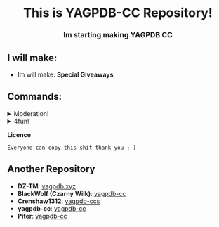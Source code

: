 <h1 align="center">This is YAGPDB-CC Repository!</h1>
<h3 align="center">Im starting making YAGPDB CC</h3>

## I will make:
- Im will make: **Special Giveaways**

## Commands:
<details>
<summary>Moderation!</summary>

- [My Folder](Stickymessage)  
**•** [Command](StickyMessage/command.yag) - This is a Custom StickyMessage Command!

**•** [Regex](StickyMessage/command.yag) - This is a Regex from Custom StickyMessage Command!
</details>

<details>
<summary>4fun!</summary>

- [My Folder](4fun)  
**•** [Counting](4fun/counting.yag) - This is my Counting Command 👍!
</details>

**Licence**

```
Everyone can copy this shit thank you ;-)
```

## Another Repository
- **DZ-TM**: [yagpdb.xyz](https://github.com/DZ-TM/Yagpdb.xyz)
- **BlackWolf (Czarny Wilk)**: [yagpdb-cc](https://github.com/TheHDCrafter/yagpdb-cc)
- **Crenshaw1312**: [yagpdb-ccs](https://github.com/Crenshaw1312/Yagpdb-ccs)
- **yagpdb-cc**: [yagpdb-cc](https://github.com/yagpdb-cc/yagpdb-cc)
- **Piter**: [yagpdb-cc](https://github.com/Piterxyz/yagpdb-cc)
